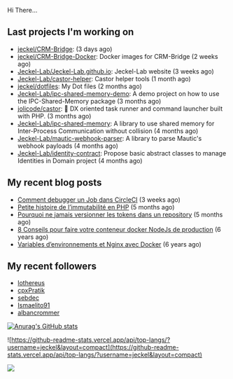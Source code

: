 Hi There...

## Last projects I'm working on

 - [jeckel/CRM-Bridge](https://github.com/jeckel/CRM-Bridge):  (3 days ago)
 - [jeckel/CRM-Bridge-Docker](https://github.com/jeckel/CRM-Bridge-Docker): Docker images for CRM-Bridge (2 weeks ago)
 - [Jeckel-Lab/Jeckel-Lab.github.io](https://github.com/Jeckel-Lab/Jeckel-Lab.github.io): Jeckel-Lab website (3 weeks ago)
 - [Jeckel-Lab/castor-helper](https://github.com/Jeckel-Lab/castor-helper): Castor helper tools (1 month ago)
 - [jeckel/dotfiles](https://github.com/jeckel/dotfiles): My Dot files (2 months ago)
 - [Jeckel-Lab/ipc-shared-memory-demo](https://github.com/Jeckel-Lab/ipc-shared-memory-demo): A demo project on how to use the IPC-Shared-Memory package (3 months ago)
 - [jolicode/castor](https://github.com/jolicode/castor): 🦫 DX oriented task runner and command launcher built with PHP. (3 months ago)
 - [Jeckel-Lab/ipc-shared-memory](https://github.com/Jeckel-Lab/ipc-shared-memory): A library to use shared memory for Inter-Process Communication without collision (4 months ago)
 - [Jeckel-Lab/mautic-webhook-parser](https://github.com/Jeckel-Lab/mautic-webhook-parser): A library to parse Mautic&#39;s webhook payloads (4 months ago)
 - [Jeckel-Lab/identity-contract](https://github.com/Jeckel-Lab/identity-contract): Propose basic abstract classes to manage Identities in Domain project (4 months ago)

## My recent blog posts

- [Comment debugger un Job dans CircleCI](https://jeckel-lab.fr/ci-cd/2024/02/15/debugger-un-job-circleci.html) (3 weeks ago)
- [Petite histoire de l’immutabilité en PHP](https://jeckel-lab.fr/php/2023/10/02/histoire-immutabilite-en-php.html) (5 months ago)
- [Pourquoi ne jamais versionner les tokens dans un repository](https://jeckel-lab.fr/devops/2023/09/21/ne-pas-versionner-les-tokens-dans-git.html) (5 months ago)
- [8 Conseils pour faire votre conteneur docker NodeJs de production](https://jeckel-lab.fr/devops/2018/02/08/conteneur-nodejs-en-production.html) (6 years ago)
- [Variables d’environnements et Nginx avec Docker](https://jeckel-lab.fr/devops/2018/01/22/env-variables-nginx-docker.html) (6 years ago)

## My recent followers

- [lothereus](https://github.com/lothereus)
- [cpxPratik](https://github.com/cpxPratik)
- [sebdec](https://github.com/sebdec)
- [Ismaelito91](https://github.com/Ismaelito91)
- [albancrommer](https://github.com/albancrommer)


[![Anurag's GitHub stats](https://github-readme-stats.vercel.app/api?username=jeckel)](https://github.com/anuraghazra/github-readme-stats)

![https://github-readme-stats.vercel.app/api/top-langs/?username=jeckel&layout=compact](https://github-readme-stats.vercel.app/api/top-langs/?username=jeckel&layout=compact)

![](https://komarev.com/ghpvc/?username=jeckel&color=blue)
